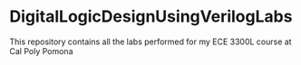# DigitalLogicDesignUsingVerilogLabs
This repository contains all the labs performed for my ECE 3300L course at Cal Poly Pomona
